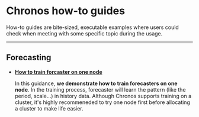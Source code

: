 # Chronos how-to guides

How-to guides are bite-sized, executable examples where users could check when meeting with some specific topic during the usage.

---------------------------

## Forecasting

- [**How to train forcaster on one node**](./how_to_train_forecaster_on_one_node.html)

    In this guidance, **we demonstrate how to train forecasters on one node**. In the training process, forecaster will learn the pattern (like the period, scale...) in history data. Although Chronos supports training on a cluster, it's highly recommeneded to try one node first before allocating a cluster to make life easier.
